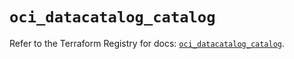 # `oci_datacatalog_catalog`

Refer to the Terraform Registry for docs: [`oci_datacatalog_catalog`](https://registry.terraform.io/providers/hashicorp/oci/7.19.0/docs/resources/datacatalog_catalog).
